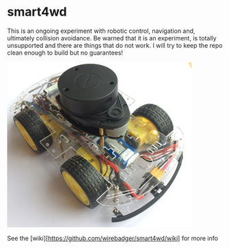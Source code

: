 # smart4wd

This is an ongoing experiment with robotic control, navigation and, ultimately collision avoidance.  Be warned that it is an experiment, is totally unsupported and there are things that do not work.  I will try to keep the repo clean enough to build but no guarantees!


![Three Quarter Front View][ThreeQuarterFrontView]

See the [wiki][https://github.com/wirebadger/smart4wd/wiki] for more info

[ThreeQuarterFrontView]: ./images/ThreeQuarterFront.jpg "Three Quarter Front View"
